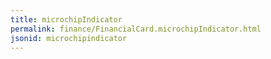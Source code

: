 ```yaml
---
title: microchipIndicator
permalink: finance/FinancialCard.microchipIndicator.html
jsonid: microchipindicator
---
```

